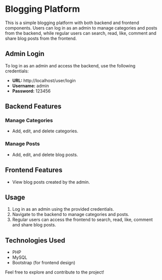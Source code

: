 # Blogging Platform

This is a simple blogging platform with both backend and frontend components. Users can log in as an admin to manage categories and posts from the backend, while regular users can search, read, like, comment and share blog posts from the frontend.

## Admin Login

To log in as an admin and access the backend, use the following credentials:

- **URL:** http://localhost/user/login
- **Username:** admin
- **Password:** 123456

## Backend Features

### Manage Categories

- Add, edit, and delete categories.

### Manage Posts

- Add, edit, and delete blog posts.

## Frontend Features

- View blog posts created by the admin.

## Usage

1. Log in as an admin using the provided credentials.
2. Navigate to the backend to manage categories and posts.
3. Regular users can access the frontend to search, read, like, comment and share blog posts.

## Technologies Used

- PHP
- MySQL
- Bootstrap (for frontend design)

Feel free to explore and contribute to the project!

